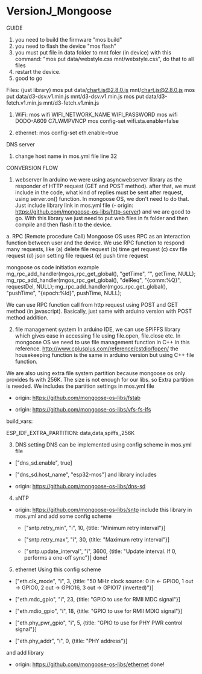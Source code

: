 # VersionJ_Mongoose

GUIDE
1. you need to build the firmware "mos build"
2. you need to flash the device "mos flash"
3. you must put file in data folder to mnt foler (in device) with this command: "mos put data/webstyle.css mnt/webstyle.css", do that to all files
4. restart the device.
5. good to go

Files: (just library)
mos put data/chart.js@2.8.0.js mnt/chart.js@2.8.0.js
mos put data/d3-dsv.v1.min.js mnt/d3-dsv.v1.min.js
mos put data/d3-fetch.v1.min.js mnt/d3-fetch.v1.min.js

1. WiFi:
mos wifi WIFI_NETWORK_NAME WIFI_PASSWORD
mos wifi DODO-A609 C7LWMPVNCP
mos config-set wifi.sta.enable=false

2. ethernet:
mos config-set eth.enable=true

DNS server
1. change host name in mos.yml file line 32

CONVERSION FLOW
1. webserver
In arduino we were using asyncwebserver library as the responder of HTTP request (GET and POST method).
after that, we must include in the code, what kind of replies must be sent after request, using server.on() function.
In mongoose OS, we don't need to do that. Just include library link in mos.yml file 
(- origin: https://github.com/mongoose-os-libs/http-server) and we are good to go.
With this library we just need to put web files in fs folder and then compile and then flash it to the device.

a. RPC (Remote procedure Call)
Mongoose OS uses RPC as an interaction function between user and the device. We use RPC function to respond many requests,
like (a) delete file request (b) time get request (c) csv file request (d) json setting file request (e) push time request

mongoose os code initiation example
mg_rpc_add_handler(mgos_rpc_get_global(), "getTime", "", getTime, NULL);
mg_rpc_add_handler(mgos_rpc_get_global(), "delReq", "{comm:%Q}", requestDel, NULL);
mg_rpc_add_handler(mgos_rpc_get_global(), "pushTime", "{epoch:%ld}", pushTime, NULL);

We can use RPC function call from http request using POST and GET method (in javascript). Basically, just same with arduino version with
POST method addition.

2. file management system
In arduino IDE, we can use SPIFFS library which gives ease in accessing file using file.open, file.close etc.
In mongoose OS we need to use file management function in C++ in this reference.
http://www.cplusplus.com/reference/cstdio/fopen/
the housekeeping function is the same in arduino version but using C++ file function.

We are also using extra file system partition because mongoose os only provides fs with 256K. The size is not enough for our libs.
so Extra partition is needed. We includes the partition settings in mos.yml file

  - origin: https://github.com/mongoose-os-libs/fstab
  
  - origin: https://github.com/mongoose-os-libs/vfs-fs-lfs

build_vars:
  
   ESP_IDF_EXTRA_PARTITION: data,data,spiffs,,256K


3. DNS setting
 DNS can be implemented using config scheme in mos.yml file
  - ["dns_sd.enable", true]
  
  - ["dns_sd.host_name", "esp32-mos"]
and library includes
  - origin: https://github.com/mongoose-os-libs/dns-sd

4. sNTP
- origin: https://github.com/mongoose-os-libs/sntp
include this library in mos.yml and add some config scheme 
  - ["sntp.retry_min", "i", 10, {title: "Minimum retry interval"}]
 
  - ["sntp.retry_max", "i", 30, {title: "Maximum retry interval"}]
  
  - ["sntp.update_interval", "i", 3600, {title: "Update interval. If 0, performs a one-off sync"}]
done!

5. ethernet
Using this config scheme
  - ["eth.clk_mode", "i", 3, {title: "50 MHz clock source: 0 in <- GPIO0, 1 out -> GPIO0, 2 out -> GPIO16, 3 out -> GPIO17 (inverted)"}]

  - ["eth.mdc_gpio", "i", 23, {title: "GPIO to use for RMII MDC signal"}]

  - ["eth.mdio_gpio", "i", 18, {title: "GPIO to use for RMII MDIO signal"}]

  - ["eth.phy_pwr_gpio", "i", 5, {title: "GPIO to use for PHY PWR control signal"}]

  - ["eth.phy_addr", "i", 0, {title: "PHY address"}]

and add library
  - origin: https://github.com/mongoose-os-libs/ethernet
done!
